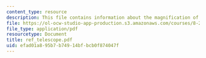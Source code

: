 ```yaml
---
content_type: resource
description: This file contains information about the magnification of the telescope.
file: https://ol-ocw-studio-app-production.s3.amazonaws.com/courses/8-282j-introduction-to-astronomy-spring-2006/efad01a895b7b74914bfbcb0f874047f_ref_telescope.pdf
file_type: application/pdf
resourcetype: Document
title: ref_telescope.pdf
uid: efad01a8-95b7-b749-14bf-bcb0f874047f
---
```

